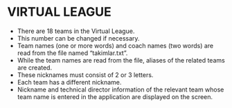 # VIRTUAL LEAGUE

- There are 18 teams in the Virtual League. 
- This number can be changed if necessary. 
- Team names (one or more words) and coach names (two words) are read from the file named “takimlar.txt”.
- While the team names are read from the file, aliases of the related teams are created. 
- These nicknames must consist of 2 or 3 letters. 
- Each team has a different nickname. 
- Nickname and technical director information of the relevant team whose team name is entered in the application are displayed on the screen. 


